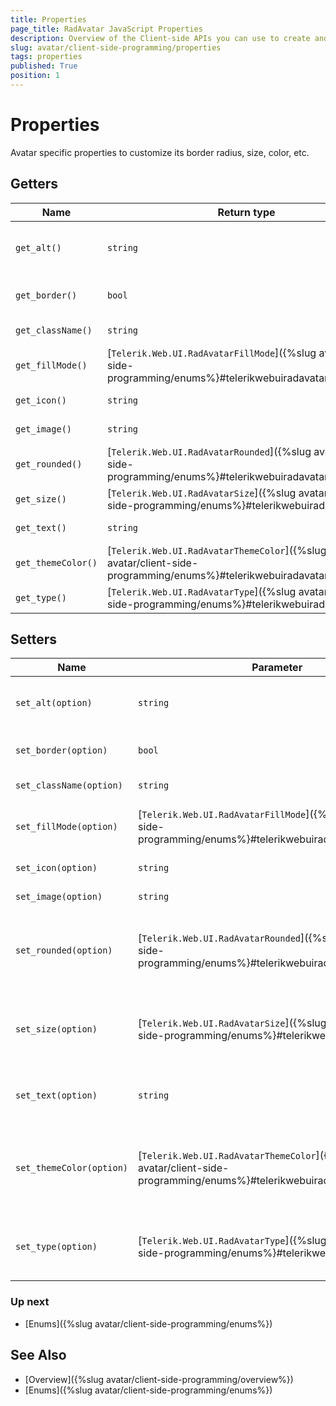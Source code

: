 ```yaml
---
title: Properties
page_title: RadAvatar JavaScript Properties
description: Overview of the Client-side APIs you can use to create and configure the Telerik WebForms Avatar Control.
slug: avatar/client-side-programming/properties
tags: properties
published: True
position: 1
---
```


# Properties

Avatar specific properties to customize its border radius, size, color, etc.

## Getters

| Name                  | Return type                           | Description                               |
| ---                   | ---                                   | ---                                       |
| `get_alt()`           | `string`                              | Gets the alt attribute value of the image |
| `get_border()`        | `bool`                                | Gets the border value  |
| `get_className()`     | `string`                              | Gets the class name |
| `get_fillMode()`      | [`Telerik.Web.UI.RadAvatarFillMode`]({%slug avatar/client-side-programming/enums%}#telerikwebuiradavatarfillmode)    | Gets the fill mode.  |
| `get_icon()`          | `string`                              | Gets the icon name  |
| `get_image()`         | `string`                              | Gets the image url  |
| `get_rounded()`       | [`Telerik.Web.UI.RadAvatarRounded`]({%slug avatar/client-side-programming/enums%}#telerikwebuiradavatarrounded)     | Gets the rounded value.  |
| `get_size()`          | [`Telerik.Web.UI.RadAvatarSize`]({%slug avatar/client-side-programming/enums%}#telerikwebuiradavatarsize)        | Gets the size value.  |
| `get_text()`          | `string`                              | Gets the text.  |
| `get_themeColor()`    | [`Telerik.Web.UI.RadAvatarThemeColor`]({%slug avatar/client-side-programming/enums%}#telerikwebuiradavatarthemecolor)  | Gets the theme color value.  |
| `get_type()`          | [`Telerik.Web.UI.RadAvatarType`]({%slug avatar/client-side-programming/enums%}#telerikwebuiradavatartype)        | Gets the type value.  |

## Setters

| Name                      | Parameter                             | Description                               |
| ---                       | ---                                   | ---                                       |
| `set_alt(option)`         | `string`                              | Sets the alt attribute value of the image |
| `set_border(option)`      | `bool`                                | Sets the border value |
| `set_className(option)`   | `string`                              | Sets the class name |
| `set_fillMode(option)`    | [`Telerik.Web.UI.RadAvatarFillMode`]({%slug avatar/client-side-programming/enums%}#telerikwebuiradavatarfillmode)    | Sets the alt attribute value set for the  |
| `set_icon(option)`        | `string`                              | Sets the icon name  |
| `set_image(option)`       | `string`                              | Sets the image url  |
| `set_rounded(option)`     | [`Telerik.Web.UI.RadAvatarRounded`]({%slug avatar/client-side-programming/enums%}#telerikwebuiradavatarrounded)     | Sets the border value. Use this option show/hide the border.  |
| `set_size(option)`        | [`Telerik.Web.UI.RadAvatarSize`]({%slug avatar/client-side-programming/enums%}#telerikwebuiradavatarsize)        | Sets the size value. Use this option to change the Avatar size. |
| `set_text(option)`        | `string`                              | Sets the alt attribute value set for the  |
| `set_themeColor(option)`  | [`Telerik.Web.UI.RadAvatarThemeColor`]({%slug avatar/client-side-programming/enums%}#telerikwebuiradavatarthemecolor)  | Sets the theme color value. Change the theme color with this option. |
| `set_type(option)`        | [`Telerik.Web.UI.RadAvatarType`]({%slug avatar/client-side-programming/enums%}#telerikwebuiradavatartype)        | Sets the type value. Use this to change the Avatar type. |

### Up next

- [Enums]({%slug avatar/client-side-programming/enums%})

## See Also

- [Overview]({%slug avatar/client-side-programming/overview%})
- [Enums]({%slug avatar/client-side-programming/enums%})
 
